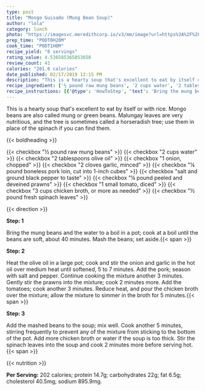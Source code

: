 ```yaml
---
type: post
title: "Mongo Guisado (Mung Bean Soup)"
author: "lola"
category: lunch
photo: "https://imagesvc.meredithcorp.io/v3/mm/image?url=https%3A%2F%2Fimages.media-allrecipes.com%2Fuserphotos%2F1421319.jpg"
prep_time: "P0DT0H20M"
cook_time: "P0DT1H0M"
recipe_yield: "6 servings"
rating_value: 4.536585365853658
review_count: 41
calories: "201.6 calories"
date_published: 02/17/2019 12:15 PM
description: "This is a hearty soup that's excellent to eat by itself or with rice. Mongo beans are also called mung or green beans. Malungay leaves are very nutritious, and the tree is sometimes called a horseradish tree; use them in place of the spinach if you can find them."
recipe_ingredient: ['½ pound raw mung beans', '2 cups water', '2 tablespoons olive oil', '1 onion, chopped', '2 cloves garlic, minced', '¼ pound boneless pork loin, cut into 1-inch cubes', 'salt and ground black pepper to taste', '¼ pound peeled and deveined prawns', '1 small tomato, diced', '3 cups chicken broth, or more as needed', '½ pound fresh spinach leaves']
recipe_instructions: [{'@type': 'HowToStep', 'text': 'Bring the mung beans and the water to a boil in a pot; cook at a boil until the beans are soft, about 40 minutes. Mash the beans; set aside.\n'}, {'@type': 'HowToStep', 'text': 'Heat the olive oil in a large pot; cook and stir the onion and garlic in the hot oil over medium heat until softened, 5 to 7 minutes. Add the pork; season with salt and pepper. Continue cooking the mixture another 3 minutes. Gently stir the prawns into the mixture; cook 2 minutes more. Add the tomatoes; cook another 3 minutes. Reduce heat, and pour the chicken broth over the mixture; allow the mixture to simmer in the broth for 5 minutes.\n'}, {'@type': 'HowToStep', 'text': 'Add the mashed beans to the soup; mix well. Cook another 5 minutes, stirring frequently to prevent any of the mixture from sticking to the bottom of the pot. Add more chicken broth or water if the soup is too thick. Stir the spinach leaves into the soup and cook 2 minutes more before serving hot.\n'}]
---
```


This is a hearty soup that's excellent to eat by itself or with rice. Mongo beans are also called mung or green beans. Malungay leaves are very nutritious, and the tree is sometimes called a horseradish tree; use them in place of the spinach if you can find them. 

{{< boldheading >}}

{{< checkbox "½ pound raw mung beans" >}}
{{< checkbox "2 cups water" >}}
{{< checkbox "2 tablespoons olive oil" >}}
{{< checkbox "1  onion, chopped" >}}
{{< checkbox "2 cloves garlic, minced" >}}
{{< checkbox "¼ pound boneless pork loin, cut into 1-inch cubes" >}}
{{< checkbox "salt and ground black pepper to taste" >}}
{{< checkbox "¼ pound peeled and deveined prawns" >}}
{{< checkbox "1 small tomato, diced" >}}
{{< checkbox "3 cups chicken broth, or more as needed" >}}
{{< checkbox "½ pound fresh spinach leaves" >}}


{{< direction >}}

**Step: 1**

Bring the mung beans and the water to a boil in a pot; cook at a boil until the beans are soft, about 40 minutes. Mash the beans; set aside.{{< span >}}

**Step: 2**

Heat the olive oil in a large pot; cook and stir the onion and garlic in the hot oil over medium heat until softened, 5 to 7 minutes. Add the pork; season with salt and pepper. Continue cooking the mixture another 3 minutes. Gently stir the prawns into the mixture; cook 2 minutes more. Add the tomatoes; cook another 3 minutes. Reduce heat, and pour the chicken broth over the mixture; allow the mixture to simmer in the broth for 5 minutes.{{< span >}}

**Step: 3**

Add the mashed beans to the soup; mix well. Cook another 5 minutes, stirring frequently to prevent any of the mixture from sticking to the bottom of the pot. Add more chicken broth or water if the soup is too thick. Stir the spinach leaves into the soup and cook 2 minutes more before serving hot.{{< span >}}

{{< nutrition >}}

**Per Serving:** 202 calories; protein 14.7g; carbohydrates 22g; fat 6.5g; cholesterol 40.5mg; sodium 895.9mg.